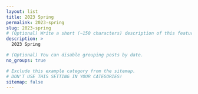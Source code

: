 ```yaml
---
layout: list
title: 2023 Spring
permalink: 2023-spring
slug: 2023-spring
# (Optional) Write a short (~150 characters) description of this featured tag.
description: >
  2023 Spring

# (Optional) You can disable grouping posts by date.
no_groups: true

# Exclude this example category from the sitemap.
# DON'T USE THIS SETTING IN YOUR CATEGORIES!
sitemap: false
---
```

